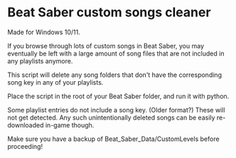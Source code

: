# Beat Saber custom songs cleaner
Made for Windows 10/11.

If you browse through lots of custom songs in Beat Saber, you may eventually be left with a large amount of song files that are not included in any playlists anymore.

This script will delete any song folders that don't have the corresponding song key in any of your playlists.

Place the script in the root of your Beat Saber folder, and run it with python.

Some playlist entries do not include a song key. (Older format?) These will not get detected. Any such unintentionally deleted songs can be easily re-downloaded in-game though.

Make sure you have a backup of Beat_Saber_Data/CustomLevels before proceeding!
